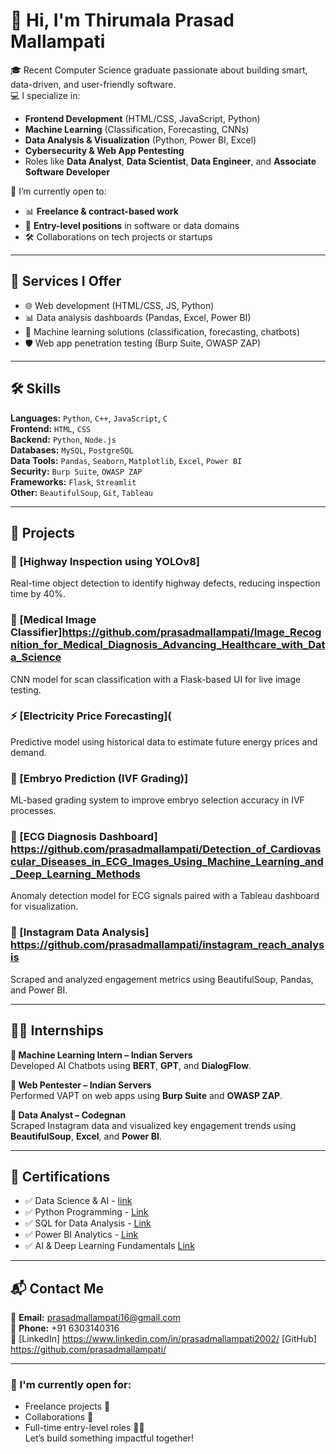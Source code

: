 # 👋 Hi, I'm Thirumala Prasad Mallampati

🎓 Recent Computer Science graduate passionate about building smart, data-driven, and user-friendly software.  
💻 I specialize in:
- **Frontend Development** (HTML/CSS, JavaScript, Python)
- **Machine Learning** (Classification, Forecasting, CNNs)
- **Data Analysis & Visualization** (Python, Power BI, Excel)
- **Cybersecurity & Web App Pentesting**
- Roles like **Data Analyst**, **Data Scientist**, **Data Engineer**, and **Associate Software Developer**

🚀 I’m currently open to:
- 📊 **Freelance & contract-based work**
- 💼 **Entry-level positions** in software or data domains
- 🛠️ Collaborations on tech projects or startups

---

## 💼 Services I Offer
- 🌐 Web development (HTML/CSS, JS, Python)
- 📊 Data analysis dashboards (Pandas, Excel, Power BI)
- 🤖 Machine learning solutions (classification, forecasting, chatbots)
- 🛡️ Web app penetration testing (Burp Suite, OWASP ZAP)

---

## 🛠️ Skills

**Languages:** `Python`, `C++`, `JavaScript`, `C`  
**Frontend:** `HTML`, `CSS`  
**Backend:** `Python`, `Node.js`  
**Databases:** `MySQL`, `PostgreSQL`  
**Data Tools:** `Pandas`, `Seaborn`, `Matplotlib`, `Excel`, `Power BI`  
**Security:** `Burp Suite`, `OWASP ZAP`  
**Frameworks:** `Flask`, `Streamlit`  
**Other:** `BeautifulSoup`, `Git`, `Tableau`

---

## 🔬 Projects

### 🚧 [Highway Inspection using YOLOv8]
Real-time object detection to identify highway defects, reducing inspection time by 40%.

### 🧠 [Medical Image Classifier]https://github.com/prasadmallampati/Image_Recognition_for_Medical_Diagnosis_Advancing_Healthcare_with_Data_Science
CNN model for scan classification with a Flask-based UI for live image testing.

### ⚡ [Electricity Price Forecasting](
Predictive model using historical data to estimate future energy prices and demand.

### 🍼 [Embryo Prediction (IVF Grading)]
ML-based grading system to improve embryo selection accuracy in IVF processes.

### 💓 [ECG Diagnosis Dashboard] https://github.com/prasadmallampati/Detection_of_Cardiovascular_Diseases_in_ECG_Images_Using_Machine_Learning_and_Deep_Learning_Methods
Anomaly detection model for ECG signals paired with a Tableau dashboard for visualization.

### 📱 [Instagram Data Analysis] https://github.com/prasadmallampati/instagram_reach_analysis
Scraped and analyzed engagement metrics using BeautifulSoup, Pandas, and Power BI.

---

## 🧑‍💼 Internships

**🔹 Machine Learning Intern – Indian Servers**  
Developed AI Chatbots using **BERT**, **GPT**, and **DialogFlow**.

**🔹 Web Pentester – Indian Servers**  
Performed VAPT on web apps using **Burp Suite** and **OWASP ZAP**.

**🔹 Data Analyst – Codegnan**  
Scraped Instagram data and visualized key engagement trends using **BeautifulSoup**, **Excel**, and **Power BI**.

---

## 📜 Certifications
- ✅ Data Science & AI  - [link](https://drive.google.com/file/d/1PKiHKLimQ9WHgthmf2Xhw_oRYmdkj-xg/view?usp=sharing)
- ✅ Python Programming  - [Link](https://drive.google.com/file/d/1q7ToF_k9QOK0AIYPxhs17cUt9O15rrNZ/view?usp=drive_link)
- ✅ SQL for Data Analysis  - [Link](https://drive.google.com/file/d/1p__0L-RbZfg9gHWeMaafoWeUKo-K275A/view?usp=drive_link)
- ✅ Power BI Analytics  - [Link](https://drive.google.com/file/d/1p8SlmbBbG1SCTit1DTV6VaejSuf6_I3m/view?usp=drive_link)
- ✅ AI & Deep Learning Fundamentals [Link](https://drive.google.com/file/d/1wemI75PDWJFffdJcd7kxV_1yuXMDmRs9/view?usp=drive_link)

---

## 📬 Contact Me
📧 **Email:** prasadmallampati16@gmail.com  
📱 **Phone:** +91 6303140316  
🔗 [LinkedIn] https://www.linkedin.com/in/prasadmallampati2002/
[GitHub]   https://github.com/prasadmallampati/



---

### 🤝 I'm currently open for:
- Freelance projects 💼  
- Collaborations 🤝  
- Full-time entry-level roles 🧑‍💻  
Let’s build something impactful together!
